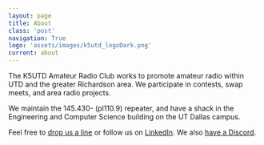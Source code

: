```yaml
---
layout: page
title: About
class: 'post'
navigation: True
logo: 'assets/images/k5utd_logoDark.png'
current: about
---
```


The K5UTD Amateur Radio Club works to promote amateur radio within UTD and the greater Richardson area.  We participate in contests, swap meets, and area radio projects.

We maintain the 145.430- (pl110.9) repeater, and have a shack in the Engineering and Computer Science building on the UT Dallas campus.

Feel free to [drop us a line](mailto:k5utdarc@gmail.com) or follow us on [LinkedIn](https://www.linkedin.com/company/k5utd/). We also [have a Discord](https://discord.gg/JxJ3jHrKjN).

